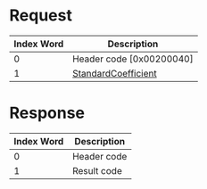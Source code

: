 # Request

| Index Word | Description                                                           |
|------------|-----------------------------------------------------------------------|
| 0          | Header code \[0x00200040\]                                            |
| 1          | [StandardCoefficient](Camera_Services#StandardCoefficient "wikilink") |

# Response

| Index Word | Description |
|------------|-------------|
| 0          | Header code |
| 1          | Result code |